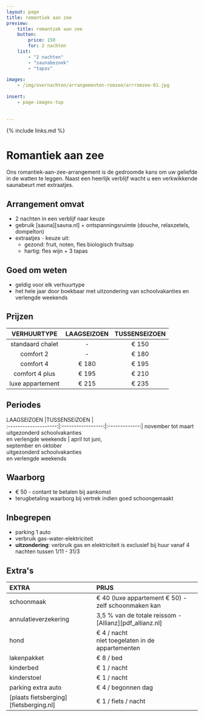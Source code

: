 ```yaml
---
layout: page
title: romantiek aan zee
preview: 
    title: romantiek aan zee
    button:
        price: 150
        for: 2 nachten
    list:
        - "2 nachten"
        - "saunabezoek"
        - "tapas"
        
images:
    - /img/overnachten/arrangementen-romzee/arrromzee-01.jpg
    
insert:
    - page-images-top
    
    
---
```


{% include links.md %}


# Romantiek aan zee

Ons romantiek-aan-zee-arrangement is de gedroomde kans om uw geliefde in de watten te leggen. Naast een heerlijk verblijf wacht u een verkwikkende saunabeurt met extraatjes.

## Arrangement omvat

- 2 nachten in een verblijf naar keuze
- gebruik [sauna][sauna.nl] + ontspanningsruimte (douche, relaxzetels, dompelton)
- extraatjes - keuze uit:
    - gezond: fruit, noten, fles biologisch fruitsap
    - hartig: fles wijn + 3 tapas


## Goed om weten

- geldig voor elk verhuurtype
- het hele jaar door boekbaar met uitzondering van schoolvakanties en verlengde weekends

## Prijzen

VERHUURTYPE         | LAAGSEIZOEN | TUSSENSEIZOEN  |
:------------------:|:-----------:|:-------------:
standaard chalet    |-            |€ 150                
comfort 2           |-            |€ 180               
comfort 4           |€ 180        |€ 195         
comfort 4 plus      |€ 195        |€ 210  
luxe appartement    |€ 215        |€ 235         
        


## Periodes

LAAGSEIZOEN           |TUSSENSEIZOEN      |   
:--------------------:|:-----------------:|:-------------:|
november tot maart<br> uitgezonderd schoolvakanties <br>en verlengde weekends | april tot juni,<br>september en oktober <br>uitgezonderd schoolvakanties <br>en verlengde weekends

## Waarborg

- € 50 - contant te betalen bij aankomst
- terugbetaling waarborg bij vertrek indien goed schoongemaakt

## Inbegrepen

- parking 1 auto
- verbruik gas-water-elektriciteit 
- **uitzondering**: verbruik gas en elektriciteit is exclusief bij huur vanaf 4 nachten tussen 1/11 - 31/3

## Extra's

EXTRA               | PRIJS 
:-------------------|:-----------|
schoonmaak          | € 40 (luxe appartement € 50) - zelf schoonmaken kan
annulatieverzekering| 3,5 % van de totale reissom - [Allianz][pdf_allianz.nl] 
hond                | € 4 / nacht<br> niet toegelaten in de appartementen
lakenpakket         | € 8 / bed
kinderbed           | € 1 / nacht
kinderstoel         | € 1 / nacht
parking extra auto  | € 4 / begonnen dag
[plaats fietsberging][fietsberging.nl]| € 1 / fiets / nacht

